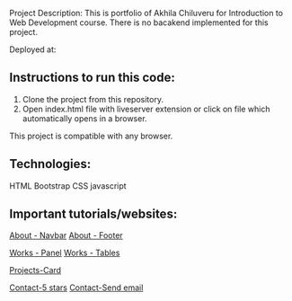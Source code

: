 Project Description: This is portfolio of Akhila Chiluveru for Introduction to Web Development course.
There is no bacakend implemented for this project.

Deployed at:

## Instructions to run this code:

1. Clone the project from this repository.
2. Open index.html file with liveserver extension or click on file which automatically opens in a browser.

This project is compatible with any browser.

## Technologies:

HTML
Bootstrap
CSS
javascript

## Important tutorials/websites:

[About - Navbar](https://getbootstrap.com/docs/4.3/components/navbar/)
[About - Footer](https://mdbootstrap.com/docs/standard/navigation/footer/)

[Works - Panel](https://getbootstrap.com/docs/4.3/components/collapse/)
[Works - Tables](https://getbootstrap.com/docs/4.0/content/tables/)

[Projects-Card](https://getbootstrap.com/docs/4.0/components/card/)

[Contact-5 stars](https://www.pakainfo.com/bootstrap-5-star-rating-example/)
[Contact-Send email](https://blog.hubspot.com/marketing/html-form-email)
